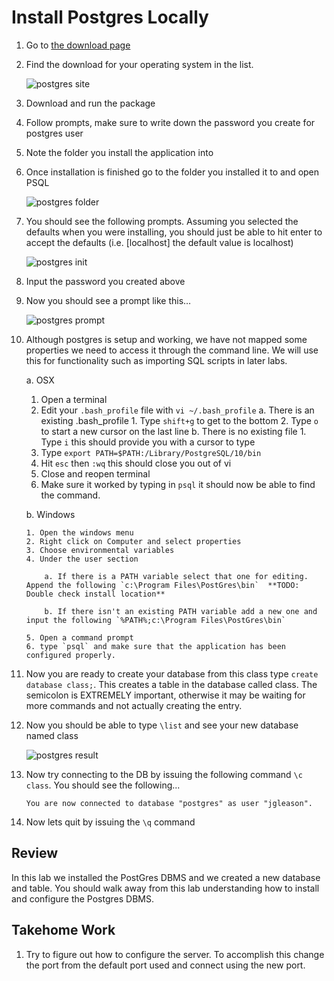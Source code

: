 # Install Postgres Locally

1. Go to [the download page](https://www.postgresql.org/download)
2. Find the download for your operating system in the list. 

    ![postgres site](https://jrgleason.github.io/psql-getting-started/labs/resources/lab1/postgres_site.png "Site List")

3. Download and run the package
4. Follow prompts, make sure to write down the password you create for postgres user
5. Note the folder you install the application into
6. Once installation is finished go to the folder you installed it to and open PSQL

    ![postgres folder](https://jrgleason.github.io/psql-getting-started/labs/resources/lab1/postgres_folder.png "Postgress Folder")

7. You should see the following prompts. Assuming you selected the defaults when you were installing, you should just be able to hit enter to accept the defaults (i.e. [localhost] the default value is localhost)

    ![postgres init](https://jrgleason.github.io/psql-getting-started/labs/resources/lab1/postgres_config.png "Postgres Config")

8. Input the password you created above
9. Now you should see a prompt like this…

    ![postgres prompt](https://jrgleason.github.io/psql-getting-started/labs/resources/lab1/postgres_prompt.png "Postgres Prompt")

10. Although postgres is setup and working, we have not mapped some properties we need to access it through the command line. We will use this for functionality such as importing SQL scripts in later labs.

    a. OSX

      1. Open a terminal 
      2. Edit your `.bash_profile` file with `vi ~/.bash_profile`
            a. There is an existing .bash_profile
                1. Type `shift+g` to get to the bottom
                2. Type `o` to start a new cursor on the last line
            b. There is no existing file
                1. Type `i` this should provide you with a cursor to type
      5. Type `export PATH=$PATH:/Library/PostgreSQL/10/bin`
      6. Hit `esc` then `:wq` this should close you out of vi
      7. Close and reopen terminal
      8. Make sure it worked by typing in `psql` it should now be able to find the command.
  
    b. Windows

        1. Open the windows menu
        2. Right click on Computer and select properties
        3. Choose environmental variables
        4. Under the user section 
      
            a. If there is a PATH variable select that one for editing. Append the following `c:\Program Files\PostGres\bin`  **TODO: Double check install location**

            b. If there isn't an existing PATH variable add a new one and input the following `%PATH%;c:\Program Files\PostGres\bin`

        5. Open a command prompt
        6. type `psql` and make sure that the application has been configured properly.    

11. Now you are ready to create your database from this class type `create database class;`. This creates a table in the database called class. The semicolon is EXTREMELY important, otherwise it may be waiting for more commands and not actually creating the entry.
12. Now you should be able to type `\list` and see your new database named class

    ![postgres result](https://jrgleason.github.io/psql-getting-started/labs/resources/lab1/postgres_result_add_class.png "Postgres Class")

13. Now try connecting to the DB by issuing the following command `\c class`. You should see the following...

        You are now connected to database "postgres" as user "jgleason".

14. Now lets quit by issuing the `\q` command        

## Review ##

In this lab we installed the PostGres DBMS and we created a new database and table. You should walk away from this lab understanding how to install and configure the Postgres DBMS.

## Takehome Work

1. Try to figure out how to configure the server. To accomplish this change the port from the default port used and connect using the new port. 
